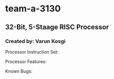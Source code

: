 # team-a-3130
## 32-Bit, 5-Staage RISC Processor
### Created by: Varun Kosgi

Processor Instruction Set:

Processor Features:

Known Bugs:
